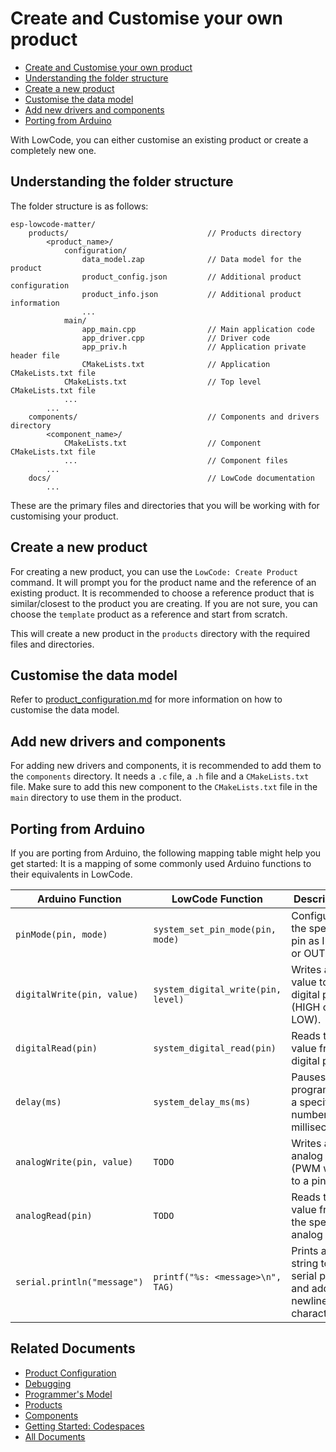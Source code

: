 # Create and Customise your own product

* [Create and Customise your own product](#create-and-customise-your-own-product)
* [Understanding the folder structure](#understanding-the-folder-structure)
* [Create a new product](#create-a-new-product)
* [Customise the data model](#customise-the-data-model)
* [Add new drivers and components](#add-new-drivers-and-components)
* [Porting from Arduino](#porting-from-arduino)

With LowCode, you can either customise an existing product or create a completely new one.

## Understanding the folder structure

The folder structure is as follows:

```text
esp-lowcode-matter/
    products/                               // Products directory
        <product_name>/
            configuration/
                data_model.zap              // Data model for the product
                product_config.json         // Additional product configuration
                product_info.json           // Additional product information
                ...
            main/
                app_main.cpp                // Main application code
                app_driver.cpp              // Driver code
                app_priv.h                  // Application private header file
                CMakeLists.txt              // Application CMakeLists.txt file
            CMakeLists.txt                  // Top level CMakeLists.txt file
            ...
        ...
    components/                             // Components and drivers directory
        <component_name>/
            CMakeLists.txt                  // Component CMakeLists.txt file
            ...                             // Component files
        ...
    docs/                                   // LowCode documentation
        ...
```

These are the primary files and directories that you will be working with for customising your product.

## Create a new product

For creating a new product, you can use the `LowCode: Create Product` command. It will prompt you for the product name and the reference of an existing product. It is recommended to choose a reference product that is similar/closest to the product you are creating. If you are not sure, you can choose the `template` product as a reference and start from scratch.

This will create a new product in the `products` directory with the required files and directories.

## Customise the data model

Refer to [product_configuration.md](product_configuration.md) for more information on how to customise the data model.

## Add new drivers and components

For adding new drivers and components, it is recommended to add them to the `components` directory. It needs a `.c` file, a `.h` file and a `CMakeLists.txt` file. Make sure to add this new component to the `CMakeLists.txt` file in the `main` directory to use them in the product.

## Porting from Arduino

If you are porting from Arduino, the following mapping table might help you get started: It is a mapping of some commonly used Arduino functions to their equivalents in LowCode.

| **Arduino Function**         | **LowCode Function**  | **Description**                        |
|------------------------------|----------------------------|----------------------------------------|
| `pinMode(pin, mode)`         | `system_set_pin_mode(pin, mode)`   | Configures the specified pin as INPUT or OUTPUT. |
| `digitalWrite(pin, value)`   | `system_digital_write(pin, level)` | Writes a value to a digital pin (HIGH or LOW). |
| `digitalRead(pin)`           | `system_digital_read(pin)`         | Reads the value from a digital pin.    |
| `delay(ms)`                  | `system_delay_ms(ms)`              | Pauses the program for a specified number of milliseconds. |
| `analogWrite(pin, value)`    | `TODO`                             | Writes an analog value (PWM wave) to a pin. |
| `analogRead(pin)`            | `TODO`                             | Reads the value from the specified analog pin. |
| `serial.println("message")`  | `printf("%s: <message>\n", TAG)`   | Prints a string to the serial port and adds a newline character. |

## Related Documents

* [Product Configuration](./product_configuration.md)
* [Debugging](./debugging.md)
* [Programmer's Model](./programmer_model.md)
* [Products](../products/README.md)
* [Components](../components/README.md)
* [Getting Started: Codespaces](../README.md)
* [All Documents](./all_documents.md)
